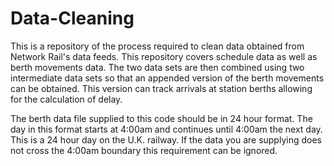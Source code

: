 # Data-Cleaning
This is a repository of the process required to clean data obtained from Network Rail's data feeds. This repository covers schedule data as well as berth movements data. The two data sets are then combined using two intermediate data sets so that an appended version of the berth movements can be obtained. This version can track arrivals at station berths allowing for the calculation of delay.

The berth data file supplied to this code should be in 24 hour format. The day in this format starts at 4:00am and continues until 4:00am the next day. This is a 24 hour day on the U.K. railway. If the data you are supplying does not cross the 4:00am boundary this requirement can be ignored.

